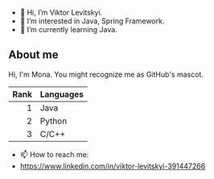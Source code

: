 - 👋 Hi, I’m Viktor Levitskyi.
- 👀 I’m interested in Java, Spring Framework.
- 🌱 I’m currently learning Java.

## About me

Hi, I'm Mona. You might recognize me as GitHub's mascot.

| Rank | Languages |
|-----:|-----------|
|     1| Java      |
|     2| Python    |
|     3| C/C++     |

- 📫 How to reach me:
- https://www.linkedin.com/in/viktor-levitskyi-391447266


<!---
viktor-levic/viktor-levic is a ✨ special ✨ repository because its `README.md` (this file) appears on your GitHub profile.
You can click the Preview link to take a look at your changes.
--->

